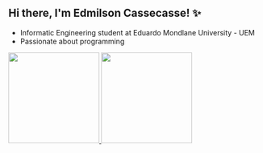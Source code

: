 ## Hi there, I'm Edmilson Cassecasse! ✨


- Informatic Engineering student at Eduardo Mondlane University - UEM
- Passionate about programming


<div>
  <a href="https://www.github.com/eacassecasse/github-readme-stats">
    <img height="180em" src="https://github-readme-stats.vercel.app/api?username=eacassecasse&show_icons=true&theme=tokyonight"/>
    <img height="180em" src="https://github-readme-stats.vercel.app/api/top-langs/?username=eacassecasse&layout=compact&langs_count=8&theme=tokyonight"/>
  </a>
</div>

<div style="display: inline-block"><br/>

</div>
<!--
**eacassecasse/eacassecasse** is a ✨ _special_ ✨ repository because its `README.md` (this file) appears on your GitHub profile.

Here are some ideas to get you started:

- 🔭 I’m currently working on ...
- 🌱 I’m currently learning ...
- 👯 I’m looking to collaborate on ...
- 🤔 I’m looking for help with ...
- 💬 Ask me about ...
- 📫 How to reach me: ...
- 😄 Pronouns: ...
- ⚡ Fun fact: ...
-->
